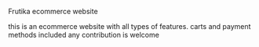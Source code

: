 Frutika ecommerce website 

this is an ecommerce website with all types of features. carts and payment methods included
any contribution is welcome 
